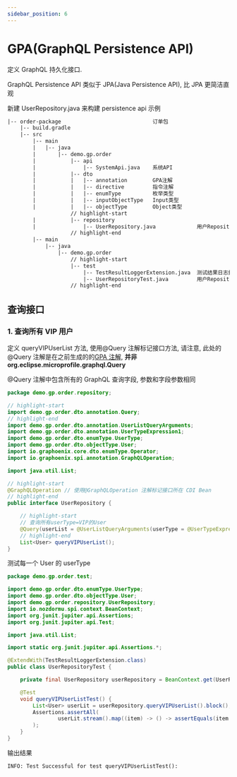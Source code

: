 ```yaml
---
sidebar_position: 6
---
```


# GPA(GraphQL Persistence API)

定义 GraphQL 持久化接口.

GraphQL Persistence API 类似于 JPA(Java Persistence API), 比 JPA 更简洁直观

新建 UserRepository.java 来构建 persistence api 示例

```txt
|-- order-package                             订单包
    |-- build.gradle
    |-- src
        |-- main
        |   |-- java
        |       |-- demo.gp.order
        |           |-- api
        |               |-- SystemApi.java    系统API
        |           |-- dto
        |           |   |-- annotation        GPA注解
        |           |   |-- directive         指令注解
        |           |   |-- enumType          枚举类型
        |           |   |-- inputObjectType   Input类型
        |           |   |-- objectType        Object类型
                    // highlight-start
        |           |-- repository
        |               |-- UserRepository.java             用户Repository
                    // highlight-end
        |-- main
            |-- java
                |-- demo.gp.order
                    // highlight-start
                    |-- test
                        |-- TestResultLoggerExtension.java  测试结果日志拓展
                        |-- UserRepositoryTest.java         用户Repository测试类
                    // highlight-end
```

## 查询接口

### 1. 查询所有 VIP 用户

定义 queryVIPUserList 方法, 使用@Query 注解标记接口方法, 请注意, 此处的@Query 注解是在之前生成的的[GPA 注解](/docs/tutorial/quick-start#4-使用-gradle-插件生成-java-bean), **并非 org.eclipse.microprofile.graphql.Query**

@Query 注解中包含所有的 GraphQL 查询字段, 参数和字段参数相同

```java
package demo.gp.order.repository;

// highlight-start
import demo.gp.order.dto.annotation.Query;
// highlight-end
import demo.gp.order.dto.annotation.UserListQueryArguments;
import demo.gp.order.dto.annotation.UserTypeExpression1;
import demo.gp.order.dto.enumType.UserType;
import demo.gp.order.dto.objectType.User;
import io.graphoenix.core.dto.enumType.Operator;
import io.graphoenix.spi.annotation.GraphQLOperation;

import java.util.List;

// highlight-start
@GraphQLOperation // 使用@GraphQLOperation 注解标记接口所在 CDI Bean
// highlight-end
public interface UserRepository {

    // highlight-start
    // 查询所有userType=VIP的User
    @Query(userList = @UserListQueryArguments(userType = @UserTypeExpression1(opr = Operator.EQ, val = UserType.VIP)))
    // highlight-end
    List<User> queryVIPUserList();
}
```

测试每一个 User 的 userType

```java
package demo.gp.order.test;

import demo.gp.order.dto.enumType.UserType;
import demo.gp.order.dto.objectType.User;
import demo.gp.order.repository.UserRepository;
import io.nozdormu.spi.context.BeanContext;
import org.junit.jupiter.api.Assertions;
import org.junit.jupiter.api.Test;

import java.util.List;

import static org.junit.jupiter.api.Assertions.*;

@ExtendWith(TestResultLoggerExtension.class)
public class UserRepositoryTest {

    private final UserRepository userRepository = BeanContext.get(UserRepository.class);

    @Test
    void queryVIPUserListTest() {
        List<User> userLit = userRepository.queryVIPUserList().block();
        Assertions.assertAll(
                userLit.stream().map((item) -> () -> assertEquals(item.getUserType(), UserType.VIP))
        );
    }
}
```

输出结果

```log
INFO: Test Successful for test queryVIPUserListTest():
```
